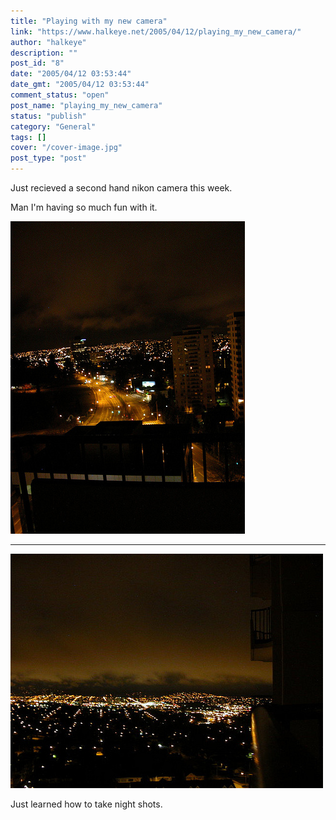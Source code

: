 ```yaml
---
title: "Playing with my new camera"
link: "https://www.halkeye.net/2005/04/12/playing_my_new_camera/"
author: "halkeye"
description: ""
post_id: "8"
date: "2005/04/12 03:53:44"
date_gmt: "2005/04/12 03:53:44"
comment_status: "open"
post_name: "playing_my_new_camera"
status: "publish"
category: "General"
tags: []
cover: "/cover-image.jpg"
post_type: "post"
---
```


Just recieved a second hand nikon camera this week.  

Man I'm having so much fun with it.

![](4200444579_6a8a271ae1.jpg)  

---  

![](4201198294_64272acbca.jpg)

Just learned how to take night shots.
